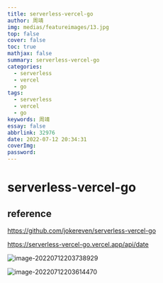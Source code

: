 ```yaml
---
title: serverless-vercel-go
author: 周靖
img: medias/featureimages/13.jpg
top: false
cover: false
toc: true
mathjax: false
summary: serverless-vercel-go
categories:
  - serverless
  - vercel
  - go
tags:
  - serverless
  - vercel
  - go
keywords: 周靖
essay: false
abbrlink: 32976
date: 2022-07-12 20:34:31
coverImg:
password:
---
```


# serverless-vercel-go

## reference

https://github.com/jokereven/serverless-vercel-go

https://serverless-vercel-go.vercel.app/api/date

![image-20220712203738929](https://qiniuyun.code520.com.cn/images/image-20220712203738929.png)

![image-20220712203614470](https://qiniuyun.code520.com.cn/images/image-20220712203614470.png)

